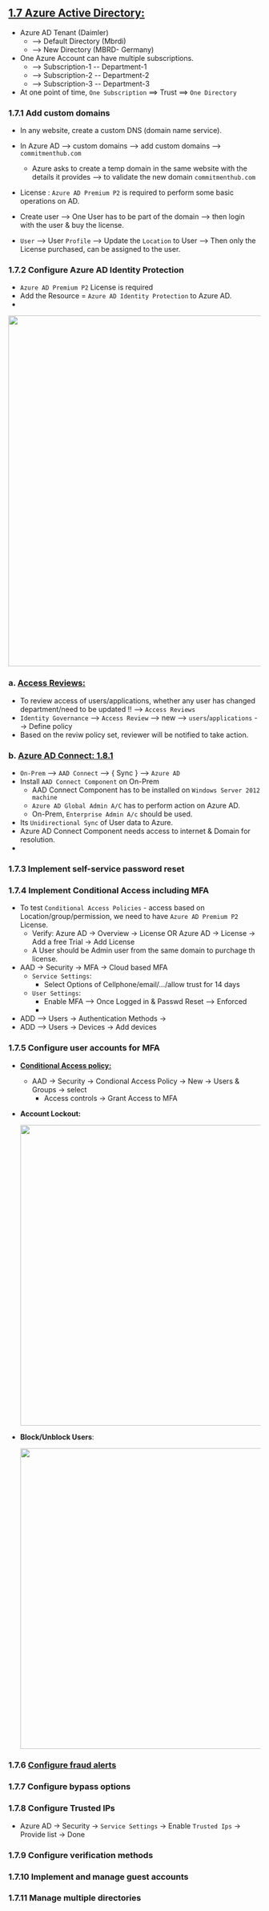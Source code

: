## [1.7 Azure Active Directory:](https://github.com/hmsvigle/Azure/blob/master/AZ-103-104/01-Azure-AD/01-Manage-Azure-AD-Objects.md)

* Azure AD Tenant (Daimler)
  * --> Default Directory (Mbrdi)
  * --> New Directory (MBRD- Germany)
* One Azure Account can have multiple subscriptions.
   * --> Subscription-1 -- Department-1
   * --> Subscription-2 -- Department-2
   * --> Subscription-3 -- Department-3
* At one point of time, `One Subscription` ==> Trust ==> `One Directory`

### 1.7.1 Add custom domains

* In any website, create a custom DNS (domain name service).
* In Azure AD --> custom domains --> add custom domains --> `commitmenthub.com`
  * Azure asks to create a temp domain in the same website with the details it provides --> to validate the new domain `commitmenthub.com`

* License : `Azure AD Premium P2` is required to perform some basic operations on AD.
* Create user --> One User has to be part of the domain --> then login with the user & buy the license.
* `User` --> User `Profile` --> Update the `Location` to User --> Then only the License purchased, can be assigned to the user.

### 1.7.2 Configure Azure AD Identity Protection

* `Azure AD Premium P2` License is required
* Add the Resource = `Azure AD Identity Protection` to Azure AD.
* 
<img src="https://user-images.githubusercontent.com/24938159/119258923-68812400-bbe9-11eb-9e92-5b8551255bbe.png" width="700">

### a. [Access Reviews:](https://docs.microsoft.com/en-us/azure/active-directory/governance/access-reviews-overview)

* To review access of users/applications, whether any user has changed department/need to be updated !! --> `Access Reviews`
* `Identity Governance` --> `Access Review` --> new --> `users`/`applications` --> Define policy
* Based on the reviw policy set, reviewer will be notified to take action.

### b. [Azure AD Connect: 1.8.1]() 

* `On-Prem` --> `AAD Connect` --> { Sync }  --> `Azure AD`
* Install `AAD Connect Component` on On-Prem
  * AAD Connect Component has to be installed on `Windows Server 2012 machine`
  * `Azure AD Global Admin A/C` has to perform action on Azure AD.
  * On-Prem, `Enterprise Admin A/c` should be used.
* Its `Unidirectional Sync` of User data to Azure.
* Azure AD Connect Component needs access to internet & Domain for resolution.
* 

### 1.7.3 Implement self-service password reset


### 1.7.4 Implement Conditional Access including MFA

* To test `Conditional Access Policies` - access based on Location/group/permission, we need to have `Azure AD Premium P2` License.
  * Verify: Azure AD -> Overview -> License OR Azure AD -> License -> Add a free Trial -> Add License
  * A User should be Admin user from the same domain to purchage th license.
* AAD -> Security -> MFA -> Cloud based MFA 
  * `Service Settings`:
    * Select Options of Cellphone/email/.../allow trust for 14 days
  * `User Settings`:
    * Enable MFA --> Once Logged in & Passwd Reset --> Enforced
    * 
* ADD --> Users -> Authentication Methods -> 
* ADD --> Users -> Devices -> Add devices  

### 1.7.5 Configure user accounts for MFA

* [**Conditional Access policy:**](https://docs.microsoft.com/en-us/azure/active-directory/authentication/tutorial-enable-azure-mfa?bc=/azure/active-directory/conditional-access/breadcrumb/toc.json&toc=/azure/active-directory/conditional-access/toc.json#create-a-conditional-access-policy)
  * AAD -> Security -> Condional Access Policy -> New -> Users & Groups -> select
    * Access controls -> Grant Access to MFA 
 
* **Account Lockout:**

  <img src="https://user-images.githubusercontent.com/24938159/123199126-e6c43500-d4cb-11eb-96c4-8cc92af639d2.png" width="600">

* **Block/Unblock Users**:

  <img src="https://user-images.githubusercontent.com/24938159/123200051-a665b680-d4cd-11eb-9848-098680d81a92.png" width="600">


### 1.7.6 [Configure fraud alerts](https://docs.microsoft.com/en-us/azure/active-directory/authentication/howto-mfa-mfasettings)



### 1.7.7 Configure bypass options


### 1.7.8 Configure Trusted IPs

* Azure AD -> Security -> `Service Settings` -> Enable `Trusted Ips` -> Provide list -> Done


### 1.7.9 Configure verification methods


### 1.7.10 Implement and manage guest accounts
 

### 1.7.11 Manage multiple directories
